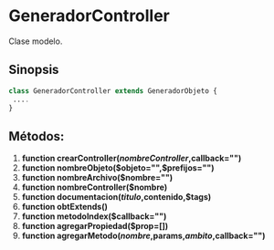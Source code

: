 # GeneradorController
Clase modelo.

Sinopsis
---
```php
class GeneradorController extends GeneradorObjeto {
 ....
}
```
Métodos:
---
1. **function crearController($nombreController,$callback="")**
2. **function nombreObjeto($objeto="",$prefijos="")**
3. **function nombreArchivo($nombre="")**
4. **function nombreController($nombre)**
5. **function documentacion($titulo,$contenido,$tags)**
6. **function obtExtends()**
7. **function metodoIndex($callback="")**
8. **function agregarPropiedad($prop=[])**
9. **function agregarMetodo($nombre,$params,$ambito,$callback="")**
